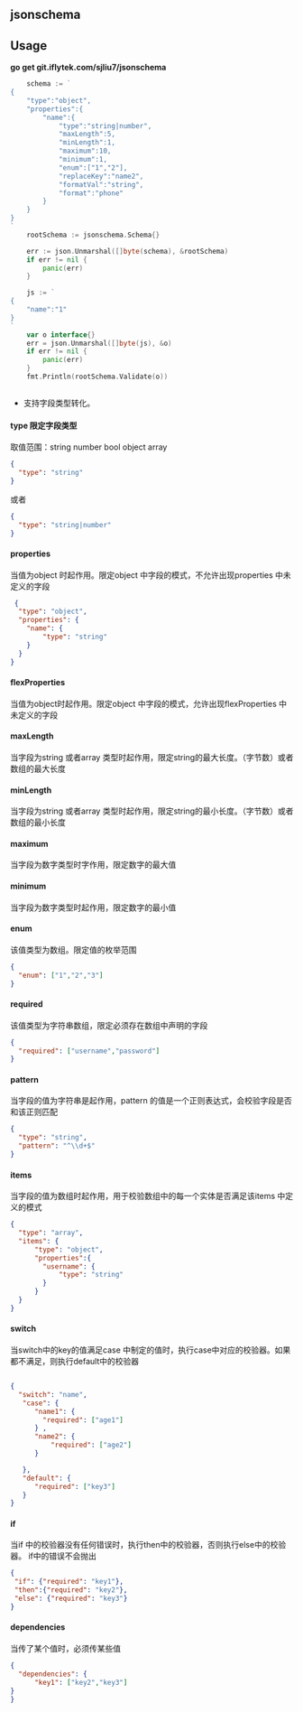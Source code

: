## jsonschema 

## Usage

**go get git.iflytek.com/sjliu7/jsonschema**

```go
	schema := `
{
	"type":"object",
	"properties":{
		"name":{
			"type":"string|number",
			"maxLength":5,
			"minLength":1,
			"maximum":10,
			"minimum":1,
			"enum":["1","2"],
			"replaceKey":"name2",
			"formatVal":"string",
			"format":"phone"
		}
	}
}
`
	rootSchema := jsonschema.Schema{}

	err := json.Unmarshal([]byte(schema), &rootSchema)
	if err != nil {
		panic(err)
	}

	js := `
{
	"name":"1"
}
`
	var o interface{}
	err = json.Unmarshal([]byte(js), &o)
	if err != nil {
		panic(err)
	}
	fmt.Println(rootSchema.Validate(o))



```


- 支持字段类型转化。

#### type  限定字段类型

取值范围：string  number bool object array
```json
{
  "type": "string"
}
```
或者
```json
{
  "type": "string|number"
}
```

#### properties 
当值为object 时起作用。限定object 中字段的模式，不允许出现properties 中未定义的字段

```json
 {
  "type": "object",
  "properties": {
    "name": {
        "type": "string"
    }
  }
}
```

#### flexProperties

当值为object时起作用。限定object 中字段的模式，允许出现flexProperties 中未定义的字段

#### maxLength

当字段为string 或者array 类型时起作用，限定string的最大长度。（字节数）或者数组的最大长度

#### minLength 

当字段为string 或者array 类型时起作用，限定string的最小长度。（字节数）或者数组的最小长度

#### maximum 

当字段为数字类型时字作用，限定数字的最大值

#### minimum 

当字段为数字类型时起作用，限定数字的最小值

#### enum

该值类型为数组。限定值的枚举范围

````json
{
  "enum": ["1","2","3"]
}
````

#### required

该值类型为字符串数组，限定必须存在数组中声明的字段

````json
{
  "required": ["username","password"]
}
````

#### pattern 

当字段的值为字符串是起作用，pattern 的值是一个正则表达式，会校验字段是否和该正则匹配

````json
{
  "type": "string",
  "pattern": "^\\d+$"
}
````

#### items 

当字段的值为数组时起作用，用于校验数组中的每一个实体是否满足该items 中定义的模式

```json
{
  "type": "array",
  "items": {
      "type": "object",
      "properties":{
        "username": {
            "type": "string"
        }   
      }     
  }
}
```

#### switch 
当switch中的key的值满足case 中制定的值时，执行case中对应的校验器。如果都不满足，则执行default中的校验器
```json

{
  "switch": "name",
   "case": {
      "name1": {
        "required": ["age1"]
      } ,
      "name2": {
          "required": ["age2"]
      } 

   },
   "default": {
      "required": ["key3"]
   }
}

```

#### if
 当if 中的校验器没有任何错误时，执行then中的校验器，否则执行else中的校验器。 if中的错误不会抛出
 ```json
{
  "if": {"required": "key1"},
  "then":{"required": "key2"},
  "else": {"required": "key3"}
}
 ```

#### dependencies

当传了某个值时，必须传某些值

```json
{
  "dependencies": {
      "key1": ["key2","key3"]
}
}
```